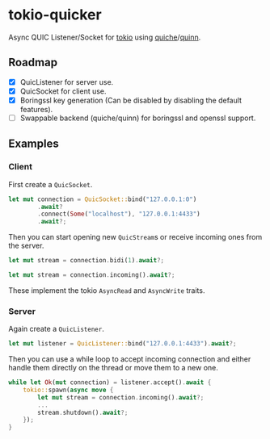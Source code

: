 # tokio-quicker

Async QUIC Listener/Socket for [tokio](https://tokio.rs/) using [quiche](https://github.com/cloudflare/quiche)/[quinn](https://github.com/quinn-rs/quinn).

## Roadmap

- [x] QuicListener for server use.
- [x] QuicSocket for client use.
- [x] Boringssl key generation (Can be disabled by disabling the default features).
- [ ] Swappable backend (quiche/quinn) for boringssl and openssl support.

## Examples

### Client

First create a `QuicSocket`.
```rust
let mut connection = QuicSocket::bind("127.0.0.1:0")
        .await?
        .connect(Some("localhost"), "127.0.0.1:4433")
        .await?;
```
Then you can start opening new `QuicStream`s or receive incoming ones from the server.
```rust
let mut stream = connection.bidi(1).await?;
```
```rust
let mut stream = connection.incoming().await?;
```
These implement the tokio `AsyncRead` and `AsyncWrite` traits.

### Server

Again create a `QuicListener`.

```rust
let mut listener = QuicListener::bind("127.0.0.1:4433").await?;
```
Then you can use a while loop to accept incoming connection and either handle them directly on the thread or move them to a new one.
```rust
while let Ok(mut connection) = listener.accept().await {
    tokio::spawn(async move {
        let mut stream = connection.incoming().await?;
        ...
        stream.shutdown().await?;
    });
}
```